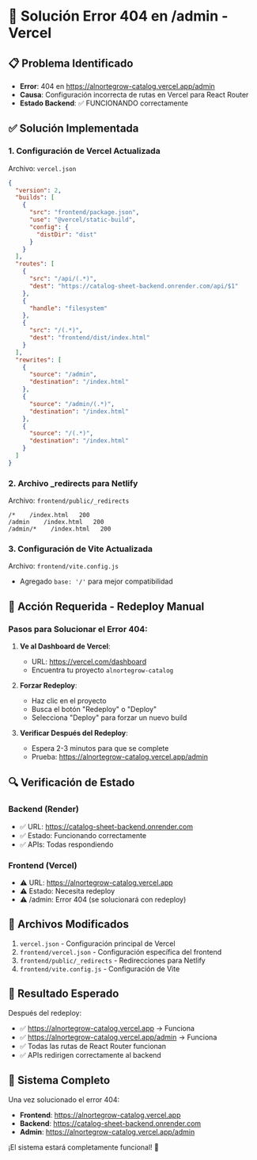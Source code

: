 # 🔧 Solución Error 404 en /admin - Vercel

## 📋 Problema Identificado

- **Error**: 404 en https://alnortegrow-catalog.vercel.app/admin
- **Causa**: Configuración incorrecta de rutas en Vercel para React Router
- **Estado Backend**: ✅ FUNCIONANDO correctamente

## ✅ Solución Implementada

### 1. **Configuración de Vercel Actualizada**

Archivo: `vercel.json`
```json
{
  "version": 2,
  "builds": [
    {
      "src": "frontend/package.json",
      "use": "@vercel/static-build",
      "config": {
        "distDir": "dist"
      }
    }
  ],
  "routes": [
    {
      "src": "/api/(.*)",
      "dest": "https://catalog-sheet-backend.onrender.com/api/$1"
    },
    {
      "handle": "filesystem"
    },
    {
      "src": "/(.*)",
      "dest": "frontend/dist/index.html"
    }
  ],
  "rewrites": [
    {
      "source": "/admin",
      "destination": "/index.html"
    },
    {
      "source": "/admin/(.*)",
      "destination": "/index.html"
    },
    {
      "source": "/(.*)",
      "destination": "/index.html"
    }
  ]
}
```

### 2. **Archivo _redirects para Netlify**

Archivo: `frontend/public/_redirects`
```
/*    /index.html   200
/admin    /index.html   200
/admin/*    /index.html   200
```

### 3. **Configuración de Vite Actualizada**

Archivo: `frontend/vite.config.js`
- Agregado `base: '/'` para mejor compatibilidad

## 🚨 **Acción Requerida - Redeploy Manual**

### **Pasos para Solucionar el Error 404:**

1. **Ve al Dashboard de Vercel**:
   - URL: https://vercel.com/dashboard
   - Encuentra tu proyecto `alnortegrow-catalog`

2. **Forzar Redeploy**:
   - Haz clic en el proyecto
   - Busca el botón "Redeploy" o "Deploy"
   - Selecciona "Deploy" para forzar un nuevo build

3. **Verificar Después del Redeploy**:
   - Espera 2-3 minutos para que se complete
   - Prueba: https://alnortegrow-catalog.vercel.app/admin

## 🔍 **Verificación de Estado**

### **Backend (Render)**
- ✅ URL: https://catalog-sheet-backend.onrender.com
- ✅ Estado: Funcionando correctamente
- ✅ APIs: Todas respondiendo

### **Frontend (Vercel)**
- ⚠️ URL: https://alnortegrow-catalog.vercel.app
- ⚠️ Estado: Necesita redeploy
- ⚠️ /admin: Error 404 (se solucionará con redeploy)

## 📝 **Archivos Modificados**

1. `vercel.json` - Configuración principal de Vercel
2. `frontend/vercel.json` - Configuración específica del frontend
3. `frontend/public/_redirects` - Redirecciones para Netlify
4. `frontend/vite.config.js` - Configuración de Vite

## 🎯 **Resultado Esperado**

Después del redeploy:
- ✅ https://alnortegrow-catalog.vercel.app → Funciona
- ✅ https://alnortegrow-catalog.vercel.app/admin → Funciona
- ✅ Todas las rutas de React Router funcionan
- ✅ APIs redirigen correctamente al backend

## 🚀 **Sistema Completo**

Una vez solucionado el error 404:
- **Frontend**: https://alnortegrow-catalog.vercel.app
- **Backend**: https://catalog-sheet-backend.onrender.com
- **Admin**: https://alnortegrow-catalog.vercel.app/admin

¡El sistema estará completamente funcional! 🎉 
